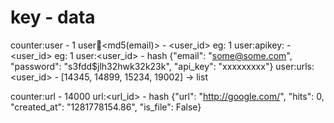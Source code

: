 key                           -                   data
==================================================================
counter:user                  -                   1
user:email:<md5(email)>       -                 <user_id>  eg: 1
user:apikey:<xxx>             -                 <user_id>  eg: 1
user:<user_id>                -   hash {"email": "some@some.com",
                                       "password": "s3fdd$jlh32hwk32k23k",
                                       "api_key": "xxxxxxxxx"}
user:urls:<user_id>           -      [14345, 14899, 15234, 19002] -> list


counter:url                   -         14000
url:<url_id>                  -   hash {"url": "http://google.com/",
                                        "hits": 0,
                                        "created_at": "1281778154.86",
                                        "is_file": False}

                                       


